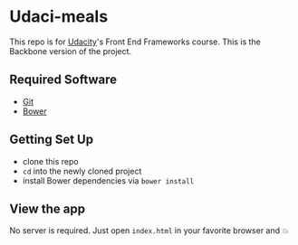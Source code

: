 # Udaci-meals

This repo is for [Udacity](https://www.udacity.com/)'s Front End Frameworks course. This is the Backbone version of the project.

## Required Software

* [Git](https://git-scm.com/)
* [Bower](http://bower.io/)

## Getting Set Up

* clone this repo
* `cd` into the newly cloned project
* install Bower dependencies via `bower install`

## View the app

No server is required. Just open `index.html` in your favorite browser and :boom:
